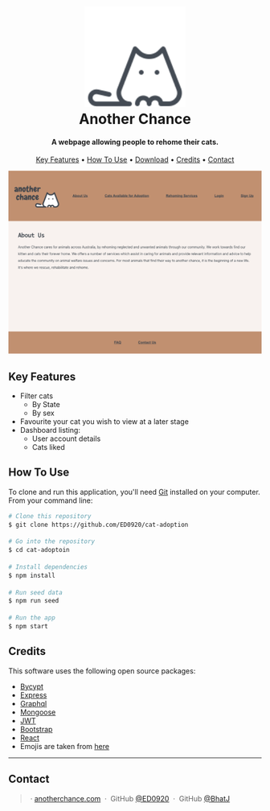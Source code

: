 <h1 align="center">
  <br>
  <a href="https://hidden-river-85974.herokuapp.com/"><img src="./client/src/assets/cat--v1.png" alt="Markdownify" width="200"></a>
  <br>
  Another Chance
  <br>
</h1>

<h4 align="center">A webpage allowing people to rehome their cats.</h4>

<p align="center">
  <a href="#key-features">Key Features</a> •
  <a href="#how-to-use">How To Use</a> •
  <a href="#download">Download</a> •
  <a href="#credits">Credits</a> •
  <a href="#contact">Contact</a>
</p>

![screenshot](/client/src/assets/aboutus.png)

## Key Features

- Filter cats
  - By State
  - By sex
- Favourite your cat you wish to view at a later stage
- Dashboard listing:
  - User account details
  - Cats liked

## How To Use

To clone and run this application, you'll need [Git](https://git-scm.com) installed on your computer. From your command line:

```bash
# Clone this repository
$ git clone https://github.com/ED0920/cat-adoption

# Go into the repository
$ cd cat-adoptoin

# Install dependencies
$ npm install

# Run seed data
$ npm run seed

# Run the app
$ npm start
```

## Credits

This software uses the following open source packages:

- [Bycypt](https://www.npmjs.com/package/bcrypt)
- [Express](https://expressjs.com/)
- [Graphql](https://graphql.org/)
- [Mongoose](https://mongoosejs.com/)
- [JWT](https://jwt.io/)
- [Bootstrap](https://getbootstrap.com/)
- [React](https://react.dev/)
- Emojis are taken from [here](https://fontawesome.com/)

---

## Contact

> &nbsp;&middot;&nbsp;[anotherchance.com](https://hidden-river-85974.herokuapp.com/)
> &nbsp;&middot;&nbsp; GitHub [@ED0920](https://github.com/ED0920/cat-adoption)
> &nbsp;&middot;&nbsp; GitHub [@BhatJ](https://github.com/BhatJ)
